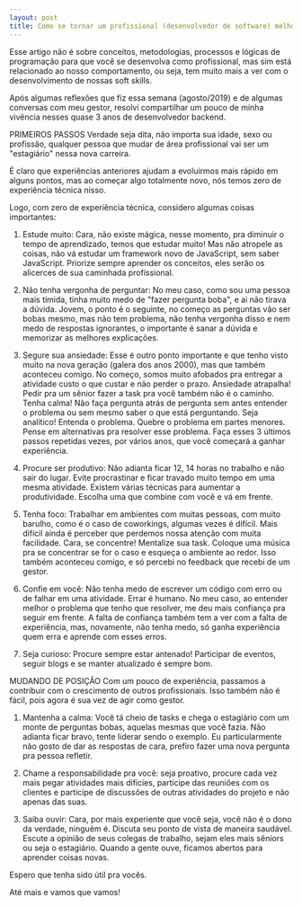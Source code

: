 ```yaml
---
layout: post
title: Como se tornar um profissional (desenvolvedor de software) melhor
---
```


Esse artigo não é sobre conceitos, metodologias, processos e lógicas de programação para que você se desenvolva como profissional, mas sim está relacionado ao nosso comportamento, ou seja, tem muito mais a ver com o desenvolvimento de nossas soft skills. 

Após algumas reflexões que fiz essa semana (agosto/2019) e de algumas conversas com meu gestor, resolvi compartilhar um pouco de minha vivência nesses quase 3 anos de desenvolvedor backend.

PRIMEIROS PASSOS
Verdade seja dita, não importa sua idade, sexo ou profissão, qualquer pessoa que mudar de área profissional vai ser um "estagiário" nessa nova carreira.

É claro que experiências anteriores ajudam a evoluirmos mais rápido em alguns pontos, mas ao começar algo totalmente novo, nós temos zero de experiência técnica nisso.

Logo, com zero de experiência técnica, considero algumas coisas importantes:

1. Estude muito: Cara, não existe mágica, nesse momento, pra diminuir o tempo de aprendizado, temos que estudar muito! Mas não atropele as coisas, não vá estudar um framework novo de JavaScript, sem saber JavaScript. Priorize sempre aprender os conceitos, eles serão os alicerces de sua caminhada profissional. 

2. Não tenha vergonha de perguntar: No meu caso, como sou uma pessoa mais tímida, tinha muito medo de "fazer pergunta boba", e ai não tirava a dúvida. Jovem, o ponto é o seguinte, no começo as perguntas vão ser bobas mesmo, mas não tem problema, não tenha vergonha disso e nem medo de respostas ignorantes, o importante é sanar a dúvida e memorizar as melhores explicações. 

3. Segure sua ansiedade: Esse é outro ponto importante e que tenho visto muito na nova geração (galera dos anos 2000), mas que também aconteceu comigo. No começo, somos muito afobados pra entregar a atividade custo o que custar e não perder o prazo. Ansiedade atrapalha! Pedir pra um sênior fazer a task pra você também não é o caminho. Tenha calma! Não faça pergunta atrás de pergunta sem antes entender o problema ou sem mesmo saber o que está perguntando. Seja analítico! Entenda o problema. Quebre o problema em partes menores. Pense em alternativas pra resolver esse problema. Faça esses 3 últimos passos repetidas vezes, por vários anos, que você começará a ganhar experiência.

4. Procure ser produtivo: Não adianta ficar 12, 14 horas no trabalho e não sair do lugar. Evite procrastinar e ficar travado muito tempo em uma mesma atividade. Existem várias técnicas para aumentar a produtividade. Escolha uma que combine com você e vá em frente.

5. Tenha foco: Trabalhar em ambientes com muitas pessoas, com muito barulho, como é o caso de coworkings, algumas vezes é difícil. Mais difícil ainda é perceber que perdemos nossa atenção com muita facilidade. Cara, se concentre! Mentalize sua task. Coloque uma música pra se concentrar se for o caso e esqueça o ambiente ao redor. Isso também aconteceu comigo, e só percebi no feedback que recebi de um gestor.

6. Confie em você: Não tenha medo de escrever um código com erro ou de falhar em uma atividade. Errar é humano. No meu caso, ao entender melhor o problema que tenho que resolver, me deu mais confiança pra seguir em frente. A falta de confiança também tem a ver com a falta de experiência, mas, novamente, não tenha medo, só ganha experiência quem erra e aprende com esses erros.

7. Seja curioso: Procure sempre estar antenado! Participar de eventos, seguir blogs e se manter atualizado é sempre bom.

MUDANDO DE POSIÇÃO
Com um pouco de experiência, passamos a contribuir com o crescimento de outros profissionais. Isso também não é fácil, pois agora é sua vez de agir como gestor.

1. Mantenha a calma: Você tá cheio de tasks e chega o estagiário com um monte de perguntas bobas, aquelas mesmas que você fazia. Não adianta ficar bravo, tente liderar sendo o exemplo. Eu particularmente não gosto de dar as respostas de cara, prefiro fazer uma nova pergunta pra pessoa refletir.

2. Chame a responsabilidade pra você: seja proativo, procure cada vez mais pegar atividades mais difícies, participe das reuniões com os clientes e participe de discussões de outras atividades do projeto e não apenas das suas.

3. Saiba ouvir: Cara, por mais experiente que você seja, você não é o dono da verdade, ninguém é. Discuta seu ponto de vista de maneira saudável. Escute a opinião de seus colegas de trabalho, sejam eles mais sêniors ou seja o estagiário. Quando a gente ouve, ficamos abertos para aprender coisas novas.

Espero que tenha sido útil pra vocês.

Até mais e vamos que vamos!